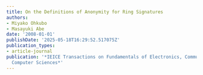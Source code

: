 ```yaml
---
title: On the Definitions of Anonymity for Ring Signatures
authors:
- Miyako Ohkubo
- Masayuki Abe
date: '2008-01-01'
publishDate: '2025-05-18T16:29:52.517075Z'
publication_types:
- article-journal
publication: '*IEICE Transactions on Fundamentals of Electronics, Communications and
  Computer Sciences*'
---
```

